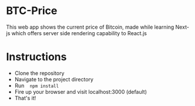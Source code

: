# BTC-Price

This web app shows the current price of Bitcoin, made while learning Next-js which offers server side rendering capability to React.js

# Instructions

- Clone the repository
- Navigate to the project directory
- Run ` ` ` npm install ` ` `
- Fire up your browser and visit localhost:3000 (default)
- That's it!


